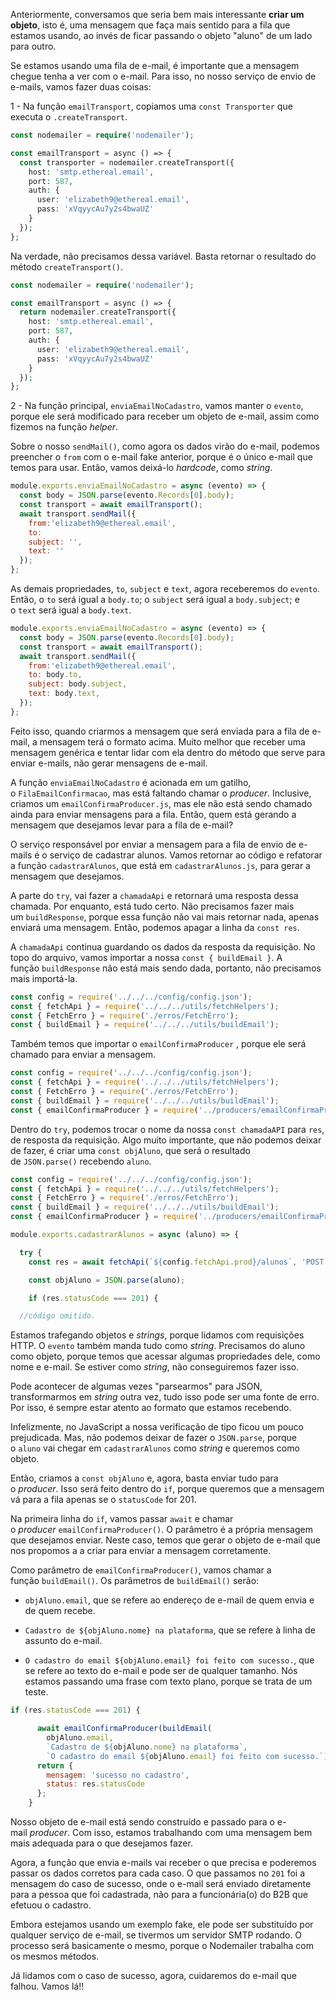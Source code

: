 Anteriormente, conversamos que seria bem mais interessante **criar um objeto**, isto é, uma mensagem que faça mais sentido para a fila que estamos usando, ao invés de ficar passando o objeto "aluno" de um lado para outro.

Se estamos usando uma fila de e-mail, é importante que a mensagem chegue tenha a ver com o e-mail. Para isso, no nosso serviço de envio de e-mails, vamos fazer duas coisas:

1 - Na função `emailTransport`, copiamos uma `const Transporter` que executa o `.createTransport`.

```php
const nodemailer = require('nodemailer');

const emailTransport = async () => { 
  const transporter = nodemailer.createTransport({
    host: 'smtp.ethereal.email',
    port: 587,
    auth: {
      user: 'elizabeth9@ethereal.email',
      pass: 'xVqyycAu7y2s4bwaUZ'
    }
  });
};
```

Na verdade, não precisamos dessa variável. Basta retornar o resultado do método `createTransport()`.

```php
const nodemailer = require('nodemailer');

const emailTransport = async () => { 
  return nodemailer.createTransport({
    host: 'smtp.ethereal.email',
    port: 587,
    auth: {
      user: 'elizabeth9@ethereal.email',
      pass: 'xVqyycAu7y2s4bwaUZ'
    }
  });
};
```

2 - Na função principal, `enviaEmailNoCadastro`, vamos manter o `evento`, porque ele será modificado para receber um objeto de e-mail, assim como fizemos na função _helper_.

Sobre o nosso `sendMail()`, como agora os dados virão do e-mail, podemos preencher o `from` com o e-mail fake anterior, porque é o único e-mail que temos para usar. Então, vamos deixá-lo _hardcode_, como _string_.

```javascript
module.exports.enviaEmailNoCadastro = async (evento) => {
  const body = JSON.parse(evento.Records[0].body);
  const transport = await emailTransport();
  await transport.sendMail({
    from:'elizabeth9@ethereal.email',
    to: 
    subject: '',
    text: ''
  });
};
```

As demais propriedades, `to`, `subject` e `text`, agora receberemos do `evento`. Então, o `to` será igual a `body.to`; o `subject` será igual a `body.subject`; e o `text` será igual a `body.text`.

```javascript
module.exports.enviaEmailNoCadastro = async (evento) => {
  const body = JSON.parse(evento.Records[0].body);
  const transport = await emailTransport();
  await transport.sendMail({
    from:'elizabeth9@ethereal.email',
    to: body.to,
    subject: body.subject,
    text: body.text,
  });
};
```

Feito isso, quando criarmos a mensagem que será enviada para a fila de e-mail, a mensagem terá o formato acima. Muito melhor que receber uma mensagem genérica e tentar lidar com ela dentro do método que serve para enviar e-mails, não gerar mensagens de e-mail.

A função `enviaEmailNoCadastro` é acionada em um gatilho, o `FilaEmailConfirmacao`, mas está faltando chamar o _producer_. Inclusive, criamos um `emailConfirmaProducer.js`, mas ele não está sendo chamado ainda para enviar mensagens para a fila. Então, quem está gerando a mensagem que desejamos levar para a fila de e-mail?

O serviço responsável por enviar a mensagem para a fila de envio de e-mails é o serviço de cadastrar alunos. Vamos retornar ao código e refatorar a função `cadastrarAlunos`, que está em `cadastrarAlunos.js`, para gerar a mensagem que desejamos.

A parte do `try`, vai fazer a `chamadaApi` e retornará uma resposta dessa chamada. Por enquanto, está tudo certo. Não precisamos fazer mais um `buildResponse`, porque essa função não vai mais retornar nada, apenas enviará uma mensagem. Então, podemos apagar a linha da `const res`.

A `chamadaApi` continua guardando os dados da resposta da requisição. No topo do arquivo, vamos importar a nossa `const { buildEmail }`. A função `buildResponse` não está mais sendo dada, portanto, não precisamos mais importá-la.

```javascript
const config = require('../../../config/config.json');
const { fetchApi } = require('../../../utils/fetchHelpers');
const { FetchErro } = require('./erros/FetchErro');
const { buildEmail } = require('../../../utils/buildEmail');
```

Também temos que importar o `emailConfirmaProducer` , porque ele será chamado para enviar a mensagem.

```javascript
const config = require('../../../config/config.json');
const { fetchApi } = require('../../../utils/fetchHelpers');
const { FetchErro } = require('./erros/FetchErro');
const { buildEmail } = require('../../../utils/buildEmail');
const { emailConfirmaProducer } = require('../producers/emailConfirmaProducer');
```

Dentro do `try`, podemos trocar o nome da nossa `const chamadaAPI` para `res`, de resposta da requisição. Algo muito importante, que não podemos deixar de fazer, é criar uma `const objAluno`, que será o resultado de `JSON.parse()` recebendo `aluno`.

```javascript
const config = require('../../../config/config.json');
const { fetchApi } = require('../../../utils/fetchHelpers');
const { FetchErro } = require('./erros/FetchErro');
const { buildEmail } = require('../../../utils/buildEmail');
const { emailConfirmaProducer } = require('../producers/emailConfirmaProducer');

module.exports.cadastrarAlunos = async (aluno) => {

  try {
    const res = await fetchApi(`${config.fetchApi.prod}/alunos`, 'POST', 'application/json', aluno);

    const objAluno = JSON.parse(aluno);

    if (res.statusCode === 201) {

  //código omitido. 
```

Estamos trafegando objetos e _strings_, porque lidamos com requisições HTTP. O `evento` também manda tudo como _string_. Precisamos do aluno como objeto, porque temos que acessar algumas propriedades dele, como nome e e-mail. Se estiver como _string_, não conseguiremos fazer isso.

Pode acontecer de algumas vezes "parsearmos" para JSON, transformarmos em _string_ outra vez, tudo isso pode ser uma fonte de erro. Por isso, é sempre estar atento ao formato que estamos recebendo.

Infelizmente, no JavaScript a nossa verificação de tipo ficou um pouco prejudicada. Mas, não podemos deixar de fazer o `JSON.parse`, porque o `aluno` vai chegar em `cadastrarAlunos` como _string_ e queremos como objeto.

Então, criamos a `const objAluno` e, agora, basta enviar tudo para o _producer_. Isso será feito dentro do `if`, porque queremos que a mensagem vá para a fila apenas se o `statusCode` for 201.

Na primeira linha do `if`, vamos passar `await` e chamar o _producer_ `emailConfirmaProducer()`. O parâmetro é a própria mensagem que desejamos enviar. Neste caso, temos que gerar o objeto de e-mail que nos propomos a a criar para enviar a mensagem corretamente.

Como parâmetro de `emailConfirmaProducer()`, vamos chamar a função `buildEmail()`. Os parâmetros de `buildEmail()` serão:

- `objAluno.email`, que se refere ao endereço de e-mail de quem envia e de quem recebe.
    
- `Cadastro de ${objAluno.nome} na plataforma`, que se refere à linha de assunto do e-mail.
    
- `O cadastro do email ${objAluno.email} foi feito com sucesso.`, que se refere ao texto do e-mail e pode ser de qualquer tamanho. Nós estamos passando uma frase com texto plano, porque se trata de um teste.
    

```javascript
if (res.statusCode === 201) {

      await emailConfirmaProducer(buildEmail(
        objAluno.email,
        `Cadastro de ${objAluno.nome} na plataforma`,
        `O cadastro do email ${objAluno.email} foi feito com sucesso.`));
      return {
        mensagem: 'sucesso no cadastro',
        status: res.statusCode
      };
    }
```

Nosso objeto de e-mail está sendo construído e passado para o e-mail _producer_. Com isso, estamos trabalhando com uma mensagem bem mais adequada para o que desejamos fazer.

Agora, a função que envia e-mails vai receber o que precisa e poderemos passar os dados corretos para cada caso. O que passamos no `201` foi a mensagem do caso de sucesso, onde o e-mail será enviado diretamente para a pessoa que foi cadastrada, não para a funcionária(o) do B2B que efetuou o cadastro.

Embora estejamos usando um exemplo fake, ele pode ser substituído por qualquer serviço de e-mail, se tivermos um servidor SMTP rodando. O processo será basicamente o mesmo, porque o Nodemailer trabalha com os mesmos métodos.

Já lidamos com o caso de sucesso, agora, cuidaremos do e-mail que falhou. Vamos lá!!